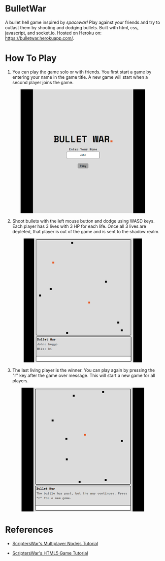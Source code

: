 # BulletWar

A bullet hell game inspired by <i>spacewar!</i> Play against your friends and try to outlast them by shooting and dodging bullets. Built with html, css, javascript, and socket.io. Hosted on Heroku on: https://bulletwar.herokuapp.com/.

# How To Play

1. You can play the game solo or with friends. You first start a game by entering your name in the game title. A new game will start when a second player joins the game.

<p align="center">
   <img src="./images/GameTitle.png" height=400>
</p>

2. Shoot bullets with the left mouse button and dodge using WASD keys. Each player has 3 lives with 3 HP for each life. Once all 3 lives are depleted, that player is out of the game and is sent to the shadow realm.

<p align="center">
   <img src="./images/GameScreen.png" height=400>
</p>

3. The last living player is the winner. You can play again by pressing the "r" key after the game over message. This will start a new game for all players.
<p align="center">
   <img src="./images/GameEnd.png" height=400>
</p>

# References

- [ScriptersWar's Multiplayer Nodejs Tutorial](https://scripterswar.com/tutorial/nodejs#)

- [ScriptersWar's HTML5 Game Tutorial](https://scripterswar.com/tutorial/html5)
